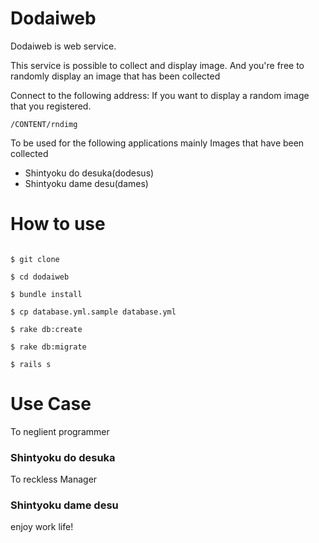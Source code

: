 # Dodaiweb

Dodaiweb is web service.

This service is possible to collect and display image. 
And you're free to randomly display an image that has been collected 

Connect to the following address: If you want to display a random image that you registered.

`/CONTENT/rndimg`

To be used for the following applications mainly Images that have been collected

* Shintyoku do desuka(dodesus)
* Shintyoku dame desu(dames)

# How to use

```

$ git clone

$ cd dodaiweb

$ bundle install

$ cp database.yml.sample database.yml

$ rake db:create

$ rake db:migrate

$ rails s

```

# Use Case

To neglient programmer

### Shintyoku do desuka

To reckless Manager

### Shintyoku dame desu

enjoy work life!
